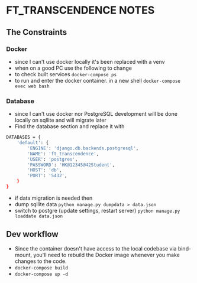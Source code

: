 # FT_TRANSCENDENCE NOTES

## The Constraints

### Docker

- since I can't use docker locally it's been replaced with a venv
- when on a good PC use the following to change
- to check built services `docker-compose ps`
- to run and enter the docker container. in a new shell `docker-compose exec web bash`

### Database

- since I can't use docker nor PostgreSQL development will be done locally on sqllite and will migrate later
- Find the database section and replace it with

``` bash
DATABASES = {
    'default': {
        'ENGINE': 'django.db.backends.postgresql',
        'NAME': 'ft_transcendence',
        'USER': 'postgres',
        'PASSWORD': 'HK@12345@42Student',
        'HOST': 'db',
        'PORT': '5432',
    }
}
```

- if data migration is needed then
- dump sqllite data `python manage.py dumpdata > data.json`
- switch to postgre (update settings, restart server) `python manage.py loaddate data.json`

## Dev workflow

- Since the container doesn't have access to the local codebase via bind-mount, you'll need to rebuild the Docker image whenever you make changes to the code.
- `docker-compose build`
- `docker-compose up -d`
